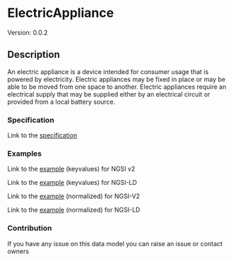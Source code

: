 # ElectricAppliance
Version: 0.0.2

## Description 

An electric appliance is a device intended for consumer usage that is powered by electricity.  Electric appliances may be fixed in place or may be able to be moved from one space to another. Electric appliances require an electrical supply that may be supplied either by an electrical circuit or provided from a local battery source.
### Specification

Link to the [specification](https://github.com/smart-data-models/incubated/SAREF/s4bldg/ElectricAppliance/doc/spec.md)

### Examples

Link to the [example](https://github.com/smart-data-models/incubated/SAREF/s4bldg/ElectricAppliance/examples/example.json) (keyvalues) for NGSI v2

Link to the [example](https://github.com/smart-data-models/incubated/SAREF/s4bldg/ElectricAppliance/examples/example.jsonld) (keyvalues) for NGSI-LD

Link to the [example](https://github.com/smart-data-models/incubated/SAREF/s4bldg/ElectricAppliance/examples/example-normalized.json) (normalized) for NGSI-V2

Link to the [example](https://github.com/smart-data-models/incubated/SAREF/s4bldg/ElectricAppliance/examples/example-normalized.jsonld) (normalized) for NGSI-LD
### Contribution

 If you have any issue on this data model you can raise an issue or contact owners

